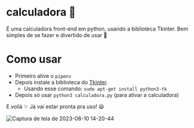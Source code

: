# calculadora 🧮

É uma calculadora front-end em python, usando a biblioteca Tkinter. Bem simples de se fazer e divertido de usar 🤩

# Como usar

- Primeiro ative o `pipenv`
- Depois instale a biblioteca do [Tkinter](https://docs.python.org/3/library/tkinter.html).
  - Usando esse comando: `sudo apt-get install python3-tk`
- Depois só usar `python3 calculadora.py` (para ativar a calculadora)

E voilà ✨ Já vai estar pronta pra uso! 😃

![Captura de tela de 2023-08-10 14-20-44](https://github.com/Julioc10/calculadora/assets/69183396/301d68ff-28dc-4db8-abea-1955de4272a3)
